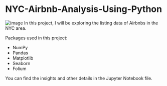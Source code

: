 # NYC-Airbnb-Analysis-Using-Python
![image](https://user-images.githubusercontent.com/68399059/158898442-4b56b7b3-035d-4e9d-9407-b1c080b298f5.png)
 In this project, I will be exploring the listing data of Airbnbs in the NYC area.
 
 Packages used in this project:
 - NumPy
 - Pandas
 - Matplotlib
 - Seaborn
 - Folium

You can find the insights and other details in the Jupyter Notebook file.
